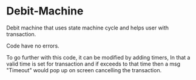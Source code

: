 # Debit-Machine
Debit machine that uses state machine cycle and helps user with transaction.

Code have no errors.

To go further with this code, it can be modified by adding timers, 
In that a valid time is set for transaction and if exceeds to that time 
then a msg "Timeout" would pop up on screen cancelling the transaction.
